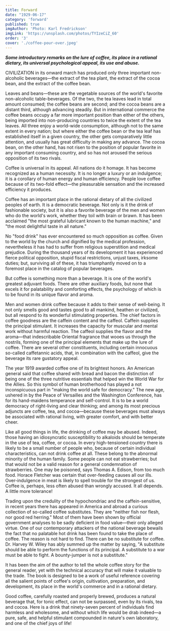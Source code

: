 ```yaml
---
title: Forward
date: "1929-06-17"
category: 'forward'
published: true
imgAuthor: 'Photo: Karl Fredrickson'
imgLink: 'https://unsplash.com/photos/TYIzeCiZ_60'
order: '3'
cover: './coffee-pour-over.jpeg'
---
```


***Some introductory remarks on the lure of coffee, its place in a rational dietary, its universal psychological appeal, its use and abuse.***

CIVILIZATION in its onward march has produced only three important non-alcoholic beverages—the extract of the tea plant, the extract of the cocoa bean, and the extract of the coffee bean.

Leaves and beans—these are the vegetable sources of the world's favorite non-alcoholic table-beverages. Of the two, the tea leaves lead in total amount consumed; the coffee beans are second; and the cocoa beans are a distant third, although advancing steadily. But in international commerce the coffee beans occupy a far more important position than either of the others, being imported into non-producing countries to twice the extent of the tea leaves. All three enjoy a world-wide consumption, although not to the same extent in every nation; but where either the coffee bean or the tea leaf has established itself in a given country, the other gets comparatively little attention, and usually has great difficulty in making any advance. The cocoa bean, on the other hand, has not risen to the position of popular favorite in any important consuming country, and so has not aroused the serious opposition of its two rivals.

Coffee is universal in its appeal. All nations do it homage. It has become recognized as a human necessity. It is no longer a luxury or an indulgence; it is a corollary of human energy and human efficiency. People love coffee because of its two-fold effect—the pleasurable sensation and the increased efficiency it produces.

Coffee has an important place in the rational dietary of all the civilized peoples of earth. It is a democratic beverage. Not only is it the drink of fashionable society, but it is also a favorite beverage of the men and women who do the world's work, whether they toil with brain or brawn. It has been acclaimed "the most grateful lubricant known to the human machine," and "the most delightful taste in all nature."

No "food drink" has ever encountered so much opposition as coffee. Given to the world by the church and dignified by the medical profession, nevertheless it has had to suffer from religious superstition and medical prejudice. During the thousand years of its development it has experienced fierce political opposition, stupid fiscal restrictions, unjust taxes, irksome duties; but, surviving all of these, it has triumphantly moved on to a foremost place in the catalog of popular beverages.

But coffee is something more than a beverage. It is one of the world's greatest adjuvant foods. There are other auxiliary foods, but none that excels it for palatability and comforting effects, the psychology of which is to be found in its unique flavor and aroma.

Men and women drink coffee because it adds to their sense of well-being. It not only smells good and tastes good to all mankind, heathen or civilized, but all respond to its wonderful stimulating properties. The chief factors in coffee goodness are the caffein content and the caffeol. Caffein supplies the principal stimulant. It increases the capacity for muscular and mental work without harmful reaction. The caffeol supplies the flavor and the aroma—that indescribable Oriental fragrance that wooes us through the nostrils, forming one of the principal elements that make up the lure of coffee. There are several other constituents, including certain innocuous so-called caffetannic acids, that, in combination with the caffeol, give the beverage its rare gustatory appeal.

The year 1919 awarded coffee one of its brightest honors. An American general said that coffee shared with bread and bacon the distinction of being one of the three nutritive essentials that helped win the World War for the Allies. So this symbol of human brotherhood has played a not inconspicuous part in "making the world safe for democracy." The new age, ushered in by the Peace of Versailles and the Washington Conference, has for its hand-maidens temperance and self-control. It is to be a world democracy of right-living and clear thinking; and among its most precious adjuncts are coffee, tea, and cocoa—because these beverages must always be associated with rational living, with greater comfort, and with better cheer.

Like all good things in life, the drinking of coffee may be abused. Indeed, those having an idiosyncratic susceptibility to alkaloids should be temperate in the use of tea, coffee, or cocoa. In every high-tensioned country there is likely to be a small number of people who, because of certain individual characteristics, can not drink coffee at all. These belong to the abnormal minority of the human family. Some people can not eat strawberries; but that would not be a valid reason for a general condemnation of strawberries. One may be poisoned, says Thomas A. Edison, from too much food. Horace Fletcher was certain that over-feeding causes all our ills. Over-indulgence in meat is likely to spell trouble for the strongest of us. Coffee is, perhaps, less often abused than wrongly accused. It all depends. A little more tolerance!

Trading upon the credulity of the hypochondriac and the caffein-sensitive, in recent years there has appeared in America and abroad a curious collection of so-called coffee substitutes. They are "neither fish nor flesh, nor good red herring." Most of them have been shown by official government analyses to be sadly deficient in food value—their only alleged virtue. One of our contemporary attackers of the national beverage bewails the fact that no palatable hot drink has been found to take the place of coffee. The reason is not hard to find. There can be no substitute for coffee. Dr. Harvey W. Wiley has ably summed up the matter by saying, "A substitute should be able to perform the functions of its principal. A substitute to a war must be able to fight. A bounty-jumper is not a substitute."

It has been the aim of the author to tell the whole coffee story for the general reader, yet with the technical accuracy that will make it valuable to the trade. The book is designed to be a work of useful reference covering all the salient points of coffee's origin, cultivation, preparation, and development, its place in the world's commerce and in a rational dietary.

Good coffee, carefully roasted and properly brewed, produces a natural beverage that, for tonic effect, can not be surpassed, even by its rivals, tea and cocoa. Here is a drink that ninety-seven percent of individuals find harmless and wholesome, and without which life would be drab indeed—a pure, safe, and helpful stimulant compounded in nature's own laboratory, and one of the chief joys of life!